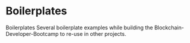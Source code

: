 # Boilerplates
Boilerplates
Several boilerplate examples while building the Blockchain-Developer-Bootcamp to re-use in other projects.
